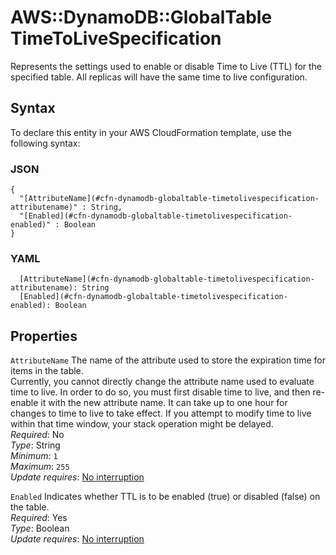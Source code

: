 # AWS::DynamoDB::GlobalTable TimeToLiveSpecification<a name="aws-properties-dynamodb-globaltable-timetolivespecification"></a>

Represents the settings used to enable or disable Time to Live \(TTL\) for the specified table\. All replicas will have the same time to live configuration\.

## Syntax<a name="aws-properties-dynamodb-globaltable-timetolivespecification-syntax"></a>

To declare this entity in your AWS CloudFormation template, use the following syntax:

### JSON<a name="aws-properties-dynamodb-globaltable-timetolivespecification-syntax.json"></a>

```
{
  "[AttributeName](#cfn-dynamodb-globaltable-timetolivespecification-attributename)" : String,
  "[Enabled](#cfn-dynamodb-globaltable-timetolivespecification-enabled)" : Boolean
}
```

### YAML<a name="aws-properties-dynamodb-globaltable-timetolivespecification-syntax.yaml"></a>

```
  [AttributeName](#cfn-dynamodb-globaltable-timetolivespecification-attributename): String
  [Enabled](#cfn-dynamodb-globaltable-timetolivespecification-enabled): Boolean
```

## Properties<a name="aws-properties-dynamodb-globaltable-timetolivespecification-properties"></a>

`AttributeName`  <a name="cfn-dynamodb-globaltable-timetolivespecification-attributename"></a>
The name of the attribute used to store the expiration time for items in the table\.  
Currently, you cannot directly change the attribute name used to evaluate time to live\. In order to do so, you must first disable time to live, and then re\-enable it with the new attribute name\. It can take up to one hour for changes to time to live to take effect\. If you attempt to modify time to live within that time window, your stack operation might be delayed\.  
*Required*: No  
*Type*: String  
*Minimum*: `1`  
*Maximum*: `255`  
*Update requires*: [No interruption](https://docs.aws.amazon.com/AWSCloudFormation/latest/UserGuide/using-cfn-updating-stacks-update-behaviors.html#update-no-interrupt)

`Enabled`  <a name="cfn-dynamodb-globaltable-timetolivespecification-enabled"></a>
Indicates whether TTL is to be enabled \(true\) or disabled \(false\) on the table\.  
*Required*: Yes  
*Type*: Boolean  
*Update requires*: [No interruption](https://docs.aws.amazon.com/AWSCloudFormation/latest/UserGuide/using-cfn-updating-stacks-update-behaviors.html#update-no-interrupt)